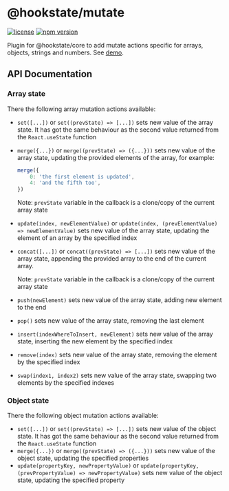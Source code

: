 # @hookstate/mutate

[![license](https://img.shields.io/github/license/avkonst/hookstate)](https://img.shields.io/github/license/avkonst/hookstate) [![npm version](https://img.shields.io/npm/v/@hookstate/mutate.svg?maxAge=300&label=version&colorB=007ec6)](https://www.npmjs.com/package/@hookstate/mutate)


Plugin for @hookstate/core to add mutate actions specific for arrays, objects, strings and numbers. See [demo](https://hookstate.js.org/plugin-mutate).

## API Documentation

### Array state

There the following array mutation actions available:

- `set([...])` or `set((prevState) => [...])` sets new value of the array state. It has got the same behaviour as the second value returned from the `React.useState` function
- `merge({...})` or `merge((prevState) => ({...}))` sets new value of the array state, updating the provided elements of the array, for example:
    ```ts
    merge({
        0: 'the first element is updated',
        4: 'and the fifth too',
    })
    ```
    Note: `prevState` variable in the callback is a clone/copy of the current array state
- `update(index, newElementValue)` or `update(index, (prevElementValue) => newElementValue)` sets new value of the array state, updating the element of an array by the specified index
- `concat([...])` or `concat((prevState) => [...])` sets new value of the array state, appending the provided array to the end of the current array.

    Note: `prevState` variable in the callback is a clone/copy of the current array state
- `push(newElement)` sets new value of the array state, adding new element to the end
- `pop()` sets new value of the array state, removing the last element
- `insert(indexWhereToInsert, newElement)` sets new value of the array state, inserting the new element by the specified index
- `remove(index)` sets new value of the array state, removing the element by the specified index
- `swap(index1, index2)` sets new value of the array state, swapping two elements by the specified indexes

### Object state

There the following object mutation actions available:

- `set([...])` or `set((prevState) => [...])` sets new value of the object state. It has got the same behaviour as the second value returned from the `React.useState` function
- `merge({...})` or `merge((prevState) => ({...}))` sets new value of the object state, updating the specified properties
- `update(propertyKey, newPropertyValue)` or `update(propertyKey, (prevPropertyValue) => newPropertyValue)` sets new value of the object state, updating the specified property
